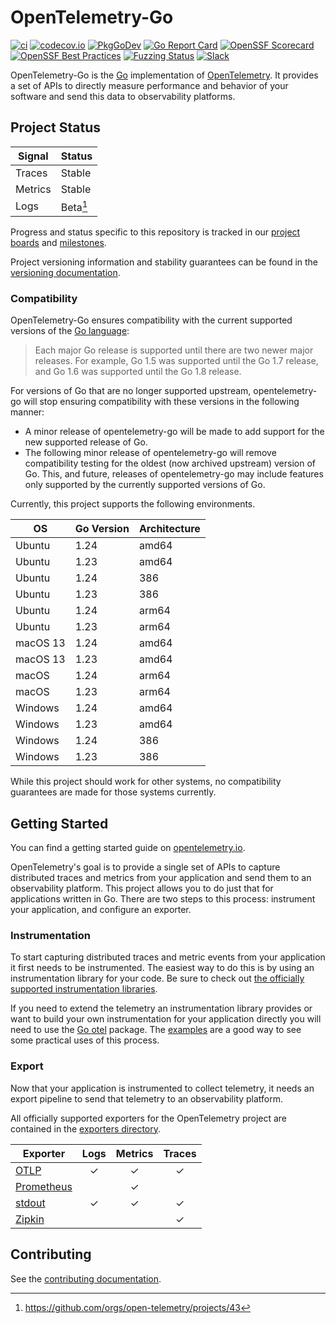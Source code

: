 # OpenTelemetry-Go

[![ci](https://github.com/open-telemetry/opentelemetry-go/actions/workflows/ci.yml/badge.svg?branch=main)](https://github.com/open-telemetry/opentelemetry-go/actions/workflows/ci.yml)
[![codecov.io](https://codecov.io/gh/open-telemetry/opentelemetry-go/coverage.svg?branch=main)](https://app.codecov.io/gh/open-telemetry/opentelemetry-go?branch=main)
[![PkgGoDev](https://pkg.go.dev/badge/go.opentelemetry.io/otel)](https://pkg.go.dev/go.opentelemetry.io/otel)
[![Go Report Card](https://goreportcard.com/badge/go.opentelemetry.io/otel)](https://goreportcard.com/report/go.opentelemetry.io/otel)
[![OpenSSF Scorecard](https://api.scorecard.dev/projects/github.com/open-telemetry/opentelemetry-go/badge)](https://scorecard.dev/viewer/?uri=github.com/open-telemetry/opentelemetry-go)
[![OpenSSF Best Practices](https://www.bestpractices.dev/projects/9996/badge)](https://www.bestpractices.dev/projects/9996)
[![Fuzzing Status](https://oss-fuzz-build-logs.storage.googleapis.com/badges/opentelemetry-go.svg)](https://issues.oss-fuzz.com/issues?q=project:opentelemetry-go)
[![Slack](https://img.shields.io/badge/slack-@cncf/otel--go-brightgreen.svg?logo=slack)](https://cloud-native.slack.com/archives/C01NPAXACKT)

OpenTelemetry-Go is the [Go](https://golang.org/) implementation of [OpenTelemetry](https://opentelemetry.io/).
It provides a set of APIs to directly measure performance and behavior of your software and send this data to observability platforms.

## Project Status

| Signal  | Status             |
|---------|--------------------|
| Traces  | Stable             |
| Metrics | Stable             |
| Logs    | Beta[^1]           |

Progress and status specific to this repository is tracked in our
[project boards](https://github.com/open-telemetry/opentelemetry-go/projects)
and
[milestones](https://github.com/open-telemetry/opentelemetry-go/milestones).

Project versioning information and stability guarantees can be found in the
[versioning documentation](VERSIONING.md).

[^1]: https://github.com/orgs/open-telemetry/projects/43

### Compatibility

OpenTelemetry-Go ensures compatibility with the current supported versions of
the [Go language](https://golang.org/doc/devel/release#policy):

> Each major Go release is supported until there are two newer major releases.
> For example, Go 1.5 was supported until the Go 1.7 release, and Go 1.6 was supported until the Go 1.8 release.

For versions of Go that are no longer supported upstream, opentelemetry-go will
stop ensuring compatibility with these versions in the following manner:

- A minor release of opentelemetry-go will be made to add support for the new
  supported release of Go.
- The following minor release of opentelemetry-go will remove compatibility
  testing for the oldest (now archived upstream) version of Go. This, and
  future, releases of opentelemetry-go may include features only supported by
  the currently supported versions of Go.

Currently, this project supports the following environments.

| OS       | Go Version | Architecture |
|----------|------------|--------------|
| Ubuntu   | 1.24       | amd64        |
| Ubuntu   | 1.23       | amd64        |
| Ubuntu   | 1.24       | 386          |
| Ubuntu   | 1.23       | 386          |
| Ubuntu   | 1.24       | arm64        |
| Ubuntu   | 1.23       | arm64        |
| macOS 13 | 1.24       | amd64        |
| macOS 13 | 1.23       | amd64        |
| macOS    | 1.24       | arm64        |
| macOS    | 1.23       | arm64        |
| Windows  | 1.24       | amd64        |
| Windows  | 1.23       | amd64        |
| Windows  | 1.24       | 386          |
| Windows  | 1.23       | 386          |

While this project should work for other systems, no compatibility guarantees
are made for those systems currently.

## Getting Started

You can find a getting started guide on [opentelemetry.io](https://opentelemetry.io/docs/languages/go/getting-started/).

OpenTelemetry's goal is to provide a single set of APIs to capture distributed
traces and metrics from your application and send them to an observability
platform. This project allows you to do just that for applications written in
Go. There are two steps to this process: instrument your application, and
configure an exporter.

### Instrumentation

To start capturing distributed traces and metric events from your application
it first needs to be instrumented. The easiest way to do this is by using an
instrumentation library for your code. Be sure to check out [the officially
supported instrumentation
libraries](https://github.com/open-telemetry/opentelemetry-go-contrib/tree/main/instrumentation).

If you need to extend the telemetry an instrumentation library provides or want
to build your own instrumentation for your application directly you will need
to use the
[Go otel](https://pkg.go.dev/go.opentelemetry.io/otel)
package. The [examples](https://github.com/open-telemetry/opentelemetry-go-contrib/tree/main/examples)
are a good way to see some practical uses of this process.

### Export

Now that your application is instrumented to collect telemetry, it needs an
export pipeline to send that telemetry to an observability platform.

All officially supported exporters for the OpenTelemetry project are contained in the [exporters directory](./exporters).

| Exporter                              | Logs | Metrics | Traces |
|---------------------------------------|:----:|:-------:|:------:|
| [OTLP](./exporters/otlp/)             |  ✓   |    ✓    |   ✓    |
| [Prometheus](./exporters/prometheus/) |      |    ✓    |        |
| [stdout](./exporters/stdout/)         |  ✓   |    ✓    |   ✓    |
| [Zipkin](./exporters/zipkin/)         |      |         |   ✓    |

## Contributing

See the [contributing documentation](CONTRIBUTING.md).
